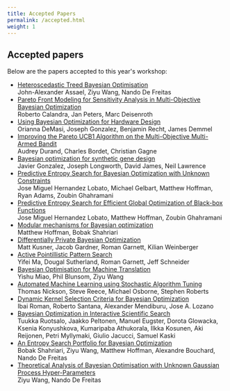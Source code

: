 ```yaml
---
title: Accepted Papers
permalink: /accepted.html
weight: 1
---
```


Accepted papers
------------------

Below are the papers accepted to this year's workshop:

- [Heteroscedastic Treed Bayesian Optimisation](papers/paper1.pdf)<br>
  John-Alexander Assael, Ziyu Wang, Nando De Freitas
- [Pareto Front Modeling for Sensitivity Analysis in Multi-Objective Bayesian
  Optimization](papers/paper2.pdf)<br>
  Roberto Calandra, Jan Peters, Marc Deisenroth
- [Using Bayesian Optimization for Hardware Design](papers/paper3.pdf)<br>
Orianna DeMasi, Joseph Gonzalez, Benjamin Recht, James Demmel
- [Improving the Pareto UCB1 Algorithm on the Multi-Objective Multi-Armed
  Bandit](papers/paper4.pdf)<br>
  Audrey Durand, Charles Bordet, Christian Gagne
- [Bayesian optimization for synthetic gene design](papers/paper5.pdf)<br>
  Javier Gonzalez, Joseph Longworth, David James, Neil  Lawrence
- [Predictive Entropy Search for Bayesian Optimization with Unknown
  Constraints](papers/paper6.pdf)<br>
  Jose Miguel Hernandez Lobato, Michael Gelbart, Matthew Hoffman, Ryan Adams,
  Zoubin Ghahramani
- [Predictive Entropy Search for Efficient Global Optimization of Black-box
  Functions](papers/paper7.pdf)<br>
  Jose Miguel Hernandez Lobato, Matthew Hoffman, Zoubin Ghahramani
- [Modular mechanisms for Bayesian optimization](papers/paper8.pdf)<br>
  Matthew Hoffman, Bobak Shahriari
- [Differentially Private Bayesian Optimization](papers/paper9.pdf)<br>
  Matt Kusner, Jacob Gardner, Roman Garnett, Kilian Weinberger
- [Active Pointillistic Pattern Search](papers/paper10.pdf)<br>
  Yifei Ma, Dougal Sutherland, Roman Garnett, Jeff Schneider
- [Bayesian Optimisation for Machine Translation](papers/paper11.pdf)<br>
  Yishu Miao, Phil Blunsom, Ziyu Wang
- [Automated Machine Learning using Stochastic Algorithm Tuning](papers/paper12.pdf)<br>
  Thomas Nickson, Steve Reece, Michael Osborne, Stephen Roberts
- [Dynamic Kernel Selection Criteria for Bayesian Optimization](papers/paper13.pdf)<br>
  Ibai Roman, Roberto Santana, Alexander Mendiburu, Jose A. Lozano
- [Bayesian Optimization in Interactive Scientific Search](papers/paper14.pdf)<br>
  Tuukka Ruotsalo, Jaakko Peltonen, Manuel Eugster, Dorota Glowacka, Ksenia
  Konyushkova, Kumaripaba Athukorala, Ilkka Kosunen, Aki Reijonen, Petri
  Myllymaki, Giulio Jacucci, Samuel Kaski
- [An Entropy Search Portfolio for Bayesian Optimization](papers/paper15.pdf)<br>
  Bobak Shahriari, Ziyu Wang, Matthew Hoffman, Alexandre Bouchard, Nando De Freitas
- [Theoretical Analysis of Bayesian Optimisation with Unknown Gaussian Process
  Hyper-Parameters](papers/paper16.pdf)<br>
  Ziyu Wang, Nando De Freitas

